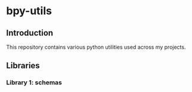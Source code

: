 # bpy-utils

## Introduction

This repository contains various python utilities used across my projects.

## Libraries

### Library 1: schemas

